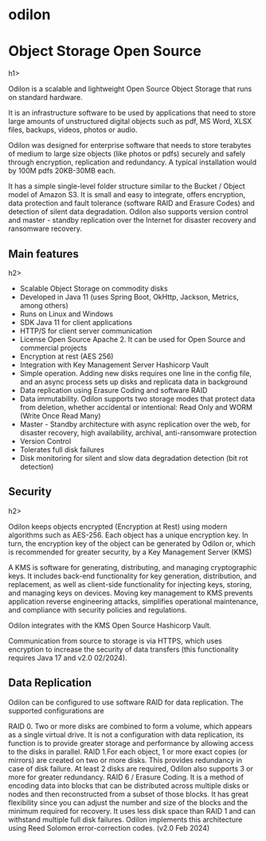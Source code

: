 # odilon
<h1>Object Storage Open Source</h1>h1>

<p>Odilon is a scalable and lightweight Open Source Object Storage that runs on standard hardware.</p>
<p>It is an infrastructure software to be used by applications that need to store large amounts of unstructured digital objects such as pdf, MS Word, XLSX files, backups, videos, photos or audio.</p>
<p>Odilon was designed for enterprise software that needs to store terabytes of medium to large size objects (like photos or pdfs) securely and safely through encryption, replication and redundancy. A typical installation would by 100M pdfs 20KB-30MB each.</p>
<p>It has a simple single-level folder structure similar to the Bucket / Object model of Amazon S3. It is small and easy to integrate, offers encryption, data protection and fault tolerance (software RAID and Erasure Codes) and detection of silent data degradation. Odilon also supports version control and master - standby replication over the Internet for disaster recovery and ransomware recovery.</p>

<h2>Main features</h2>h2>
<ul>
<li>Scalable Object Storage on commodity disks <br/></li>
<li>Developed in Java 11 (uses Spring Boot, OkHttp, Jackson, Metrics, among others)</li>
<li>Runs on Linux and Windows</li>
<li>SDK Java 11 for client applications</li>
<li>HTTP/S for client server communication</li>
<li>License Open Source Apache 2. It can be used for Open Source and commercial projects</li>
<li>Encryption at rest (AES 256)</li>
<li>Integration with Key Management Server Hashicorp Vault</li>
<li>Simple operation. Adding new disks requires one line in the config file, and an async process sets up disks and replicata data in background</li>
<li>Data replication using Erasure Coding and software RAID</li>
<li>Data immutability. Odilon supports two storage modes that protect data from deletion, whether accidental or intentional: Read Only and WORM (Write Once Read Many)</li>
<li>Master - Standby architecture with async replication over the web, for disaster recovery, high availability, archival, anti-ransomware protection</li>
<li>Version Control</li>
<li>Tolerates full disk failures</li>
<li>Disk monitoring for silent and slow data degradation detection (bit rot detection)</li>
</ul>

<h2>Security</h2>h2>
<p>Odilon keeps objects encrypted (Encryption at Rest) using modern algorithms such as AES-256. Each object has a unique encryption key. In turn, the encryption key of the object can be generated by Odilon or, which is recommended for greater security, by a Key Management Server (KMS)</p>
<p>A KMS is software for generating, distributing, and managing cryptographic keys. It includes back-end functionality for key generation, distribution, and replacement, as well as client-side functionality for injecting keys, storing, and managing keys on devices. Moving key management to KMS prevents application reverse engineering attacks, simplifies operational maintenance, and compliance with security policies and regulations.</p>
<p>Odilon integrates with the KMS Open Source Hashicorp Vault.</p>
<p>Communication from source to storage is via HTTPS, which uses encryption to increase the security of data transfers (this functionality requires Java 17 and v2.0 02/2024).</p>
<h2>Data Replication</h2>
<p>Odilon can be configured to use software RAID for data replication. The supported configurations are</p>
RAID 0. Two or more disks are combined to form a volume, which appears as a single virtual drive. It is not a configuration with data replication, its function is to provide greater storage and performance by allowing access to the disks in parallel.
RAID 1.For each object, 1 or more exact copies (or mirrors) are created on two or more disks. This provides redundancy in case of disk failure. At least 2 disks are required, Odilon also supports 3 or more for greater redundancy.
RAID 6 / Erasure Coding. It is a method of encoding data into blocks that can be distributed across multiple disks or nodes and then reconstructed from a subset of those blocks. It has great flexibility since you can adjust the number and size of the blocks and the minimum required for recovery. It uses less disk space than RAID 1 and can withstand multiple full disk failures. Odilon implements this architecture using Reed Solomon error-correction codes. (v2.0 Feb 2024)
